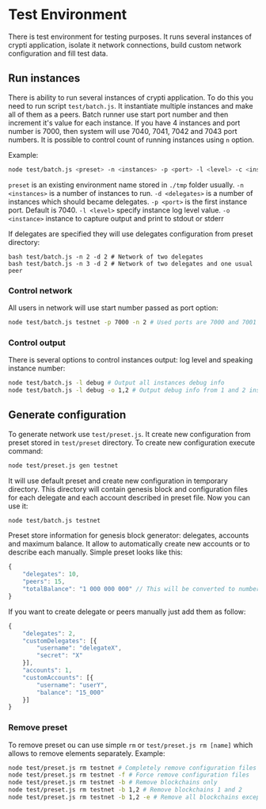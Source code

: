 # Test Environment

There is test environment for testing purposes. It runs several instances of crypti application, isolate
it network connections, build custom network configuration and fill test data.

## Run instances

There is ability to run several instances of crypti application. To do this you need to run script `test/batch.js`. It
instantiate multiple instances and make all of them as a peers. Batch runner use start port number and then increment
it's value for each instance. If you have 4 instances and port number is 7000, then system will use 7040, 7041, 7042 and
7043 port numbers. It is possible to control count of running instances using `n` option.

Example:

```bash
node test/batch.js <preset> -n <instances> -p <port> -l <level> -c <instance> -- [args]
```

`preset` is an existing environment name stored in `./tmp` folder usually.
`-n <instances>` is a number of instances to run.
`-d <delegates>` is a number of instances which should became delegates.
`-p <port>` is the first instance port. Default is 7040.
`-l <level>` specify instance log level value.
`-o <instance>` instance to capture output and print to stdout or stderr

If delegates are specified they will use delegates configuration from preset directory:
```
bash test/batch.js -n 2 -d 2 # Network of two delegates
bash test/batch.js -n 3 -d 2 # Network of two delegates and one usual peer
```

### Control network

All users in network will use start number passed as port option:
```bash
node test/batch.js testnet -p 7000 -n 2 # Used ports are 7000 and 7001
```

### Control output

There is several options to control instances output: log level and speaking instance number:
```bash
node test/batch.js -l debug # Output all instances debug info
node test/batch.js -l debug -o 1,2 # Output debug info from 1 and 2 instances
```

## Generate configuration

To generate network use `test/preset.js`. It create new configuration from preset stored in `test/preset` directory. To create
new configuration execute command:

```bash
node test/preset.js gen testnet
```

It will use default preset and create new configuration in temporary directory. This directory will contain genesis block
and configuration files for each delegate and each account described in preset file. Now you can use it:

```bash
node test/batch.js testnet
```

Preset store information for genesis block generator: delegates, accounts and maximum balance. It allow to
automatically create new accounts or to describe each manually. Simple preset looks like this:

```javascript
{
    "delegates": 10,
    "peers": 15,
    "totalBalance": "1 000 000 000" // This will be converted to number 1000000000
}
```

If you want to create delegate or peers manually just add them as follow:

```javascript
{
    "delegates": 2,
    "customDelegates": [{
        "username": "delegateX",
        "secret": "X"
    }],
    "accounts": 1,
    "customAccounts": [{
        "username": "userY",
        "balance": "15_000"
    }]
}
```

### Remove preset

To remove preset ou can use simple `rm` or `test/preset.js rm [name]` which allows to remove elements separately.
Example:

```bash
node test/preset.js rm testnet # Completely remove configuration files
node test/preset.js rm testnet -f # Force remove configuration files
node test/preset.js rm testnet -b # Remove blockchains only
node test/preset.js rm testnet -b 1,2 # Remove blockchains 1 and 2
node test/preset.js rm testnet -b 1,2 -e # Remove all blockchains except of 1 and 2
```